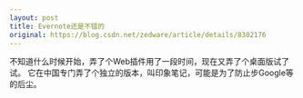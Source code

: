 ```yaml
---
layout: post
title: Evernote还是不错的
original: https://blog.csdn.net/zedware/article/details/8302176
---
```

不知道什么时候开始，弄了个Web插件用了一段时间，现在又弄了个桌面版试了试。
它在中国专门弄了个独立的版本，叫印象笔记，可能是为了防止步Google等的后尘。
